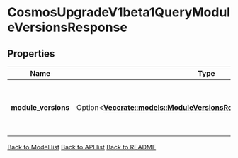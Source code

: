 # CosmosUpgradeV1beta1QueryModuleVersionsResponse

## Properties

Name | Type | Description | Notes
------------ | ------------- | ------------- | -------------
**module_versions** | Option<[**Vec<crate::models::ModuleVersionsResponseModuleVersionsInner>**](ModuleVersions_response_module_versions_inner.md)> | module_versions is a list of module names with their consensus versions. | [optional]

[Back to Model list](../README.md#documentation-for-models) [Back to API list](../README.md#documentation-for-api-endpoints) [Back to README](../README.md)


